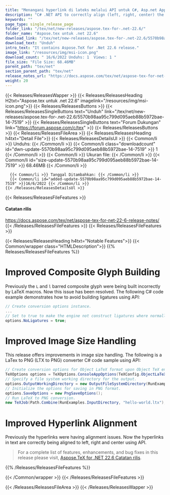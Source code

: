 ```yaml
---
title: "Menangani hyperlink di lateks melalui API untuk C#, Asp.net Apps"
description: "C# .NET API to correctly align (left, right, center) the hyperlinks in TeX files, improvement in image size handling, correct composite Glyph building by LaTeX."
keywords: ""
page_type: single_release_page
folder_link: "/tex/net/new-releases/aspose.tex-for-.net-22.6/"
folder_name: "Aspose.tex untuk .net 22.6"
download_link: "/tex/net/new-releases/aspose.tex-for-.net-22.6/5570b98aa95c799d095aeb88b5972bae-14-7519"
download_text: "Unduh"
intro_text: "It contains Aspose.TeX for .Net 22.6 release."
image_link: "/resources/img/msi-icon.png"
download_count: " 16/6/2022 Unduhs: 1  Views: 1 "
file_size: "File Size: 68.46MB"
parent_path: "tex/net"
section_parent_path: "tex/net"
release_notes_url: "https://docs.aspose.com/tex/net/aspose-tex-for-net-22-6-release-notes/"
weight: 20
---
```


{{< Releases/ReleasesWapper >}}
{{< Releases/ReleasesHeading H2txt="Aspose.tex untuk .net 22.6" imagelink="/resources/img/msi-icon.png">}}
{{< Releases/ReleasesButtons >}}
{{< Releases/ReleasesSingleButtons text="Unduh" link="/tex/net/new-releases/aspose.tex-for-.net-22.6/5570b98aa95c799d095aeb88b5972bae-14-7519" >}}
{{< Releases/ReleasesSingleButtons text="Forum Dukungan" link="https://forum.aspose.com/c/tex" >}}
{{< Releases/ReleasesButtons >}}
{{< Releases/ReleasesFileArea >}}
{{< Releases/ReleasesHeading h4txt="Detail File">}}
{{< Releases/ReleasesDetailsUl >}}
{{< Common/li >}} Unduhs: {{< /Common/li >}}
{{< Common/li class="downloadcount" id="dwn-update-5570b98aa95c799d095aeb88b5972bae-14-7519" >}} 1 {{< /Common/li >}}
{{< Common/li >}} Ukuran file: {{< /Common/li >}}
{{< Common/li id="size-update-5570b98aa95c799d095aeb88b5972bae-14-7519" >}} 68.46MB {{< /Common/li >}}

      {{< Common/li >}} Tanggal Ditambahkan: {{< /Common/li >}}
      {{< Common/li id="added-update-5570b98aa95c799d095aeb88b5972bae-14-7519" >}}16/6/2022 {{< /Common/li >}}
    {{< /Releases/ReleasesDetailsUl >}}

{{< Releases/ReleasesFileFeatures >}}

<h4>Catatan rilis</h4><div><a href='https://docs.aspose.com/tex/net/aspose-tex-for-net-22-6-release-notes/'>https://docs.aspose.com/tex/net/aspose-tex-for-net-22-6-release-notes/</a></div>
{{< /Releases/ReleasesFileFeatures >}}
{{< Releases/ReleasesFileFeatures >}}

{{< Releases/ReleasesHeading h4txt="Notable Features">}}
{{< Common/wrapper class="HTMLDescription">}}
{{% Releases/ReleasesFileFeatures %}}

# Improved Composite Glyph Building

Previously the `L` and `l` barred composite glyph were being built incorrectly by LaTeX macros. Now this issue has been resolved. The following C# code example demonstrates how to avoid building ligatures using API:

```csharp
// Create conversion options instance.
...
// Set to true to make the engine not construct ligatures where normally it would.
options.NoLigatures = true;
```

# Improved Image Size Handling

This release offers improvements in image size handling. The following is a LaTex to PNG (LTX to PNG) converter C# code sample using API:

```csharp
// Create conversion options for Object LaTeX format upon Object TeX engine extension.
TeXOptions options = TeXOptions.ConsoleAppOptions(TeXConfig.ObjectLaTeX);
// Specify a file system working directory for the output.
options.OutputWorkingDirectory = new OutputFileSystemDirectory(RunExamples.OutputDirectory);
// Initialize the options for saving in PNG format.
options.SaveOptions = new PngSaveOptions();
// Run LaTeX to PNG conversion.
new TeXJob(Path.Combine(RunExamples.InputDirectory, "hello-world.ltx"), new ImageDevice(), options).Run();
```

# Improved Hyperlink Alignment

Previously the hyperlinks were having alignment issues. Now the hyperlinks in text are correctly being aligned to left, right and center using API.

> For a complete list of features, enhancements, and bug fixes in this release please visit, [Aspose.TeX for .NET 22.6 Catatan rilis](https://docs.aspose.com/tex/net/aspose-tex-for-net-22-6-release-notes/).

{{% /Releases/ReleasesFileFeatures %}}

{{< /Common/wrapper >}}
{{< /Releases/ReleasesFileFeatures >}}

{{< /Releases/ReleasesFileArea >}}
{{< /Releases/ReleasesWapper >}}
